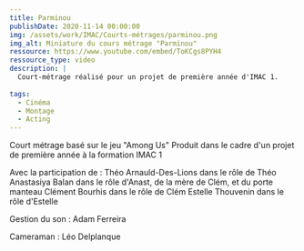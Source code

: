 ```yaml
---
title: Parminou
publishDate: 2020-11-14 00:00:00
img: /assets/work/IMAC/Courts-métrages/parminou.png
img_alt: Miniature du cours métrage "Parminou"
ressource: https://www.youtube.com/embed/ToKCgs8PYH4
ressource_type: video
description: |
  Court-métrage réalisé pour un projet de première année d'IMAC 1.
  
tags:
  - Cinéma
  - Montage
  - Acting
---
```


Court métrage basé sur le jeu "Among Us"
Produit dans le cadre d'un projet de première année à la formation IMAC 1

Avec la participation de :
Théo Arnauld-Des-Lions dans le rôle de Théo 
Anastasiya  Balan dans le rôle d'Anast, de la mère de Clém, et du porte manteau
Clément Bourhis dans le rôle de Clém
Estelle Thouvenin dans le rôle d'Estelle


Gestion du son :
Adam Ferreira


Cameraman :
 Léo Delplanque